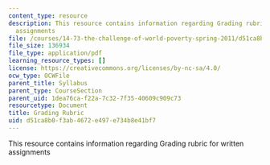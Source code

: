 ```yaml
---
content_type: resource
description: This resource contains information regarding Grading rubric for written
  assignments
file: /courses/14-73-the-challenge-of-world-poverty-spring-2011/d51ca8b0f3ab4672e497e734b8e41bf7_MIT14_73S11_GradRubric.pdf
file_size: 136934
file_type: application/pdf
learning_resource_types: []
license: https://creativecommons.org/licenses/by-nc-sa/4.0/
ocw_type: OCWFile
parent_title: Syllabus
parent_type: CourseSection
parent_uid: 1dea76ca-f22a-7c32-7f35-40609c909c73
resourcetype: Document
title: Grading Rubric
uid: d51ca8b0-f3ab-4672-e497-e734b8e41bf7
---
```

This resource contains information regarding Grading rubric for written assignments